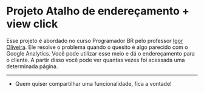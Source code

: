 # Projeto Atalho de endereçamento + view click
 
Esse projeto é abordado no curso Programador BR pelo professor [Igor Oliveira](https://www.instagram.com/progbr/).
Ele resolve o problema quando o quesito é algo parecido com o Google Analytics. Você pode utilizar esse meio e dá o endereçamento para o cliente.
A partir disso você pode ver quantas vezes foi acessada uma determinada página.

***
* Quem quiser compartilhar uma funcionalidade, fica a vontade!
